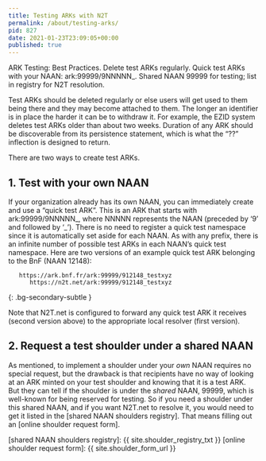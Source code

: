 ```yaml
---
title: Testing ARKs with N2T
permalink: /about/testing-arks/
pid: 827
date: 2021-01-23T23:09:05+00:00
published: true
---
```


ARK Testing: Best Practices. Delete test ARKs regularly. Quick test ARKs with
your NAAN: ark:99999/9NNNNN\_. Shared NAAN 99999 for testing; list in
registry for N2T resolution.

<!--more-->

Test ARKs should be deleted regularly or else users will get used to them
being there and they may become attached to them. The longer an identifier is
in place the harder it can be to withdraw it. For example, the EZID system
deletes test ARKs older than about two weeks. Duration of any ARK should be
discoverable from its persistence statement, which is what the “??” inflection
is designed to return.

There are two ways to create test ARKs.

## 1. Test with your own NAAN

If your organization already has its own NAAN, you can immediately create and
use a “quick test ARK”. This is an ARK that starts with ark:99999/9NNNNN\_,
where NNNNN represents the NAAN (preceded by ‘9’ and followed by ‘\_’). There
is no need to register a quick test namespace since it is automatically set
aside for each NAAN. As with any prefix, there is an infinite number of
possible test ARKs in each NAAN’s quick test namespace. Here are two versions
of an example quick test ARK belonging to the BnF (NAAN 12148):

       https://ark.bnf.fr/ark:99999/912148_testxyz
          https://n2t.net/ark:99999/912148_testxyz
{: .bg-secondary-subtle }

Note that N2T.net is configured to forward any quick test ARK it receives
(second version above) to the appropriate local resolver (first version).

## 2. Request a test shoulder under a shared NAAN

As mentioned, to implement a shoulder under your *own* NAAN requires no
special request, but the drawback is that recipients have no way of looking at
an ARK minted on your test shoulder and knowing that it is a test ARK. But
they can tell if the shoulder is under the *shared* NAAN, 99999, which is
well-known for being reserved for testing. So if you need a shoulder under
this shared NAAN, and if you want N2T.net to resolve it, you would need to get
it listed in the [shared NAAN shoulders registry]. That means filling out an
[online shoulder request form].

[shared NAAN shoulders registry]: {{ site.shoulder_registry_txt }}
[online shoulder request form]: {{ site.shoulder_form_url }}
